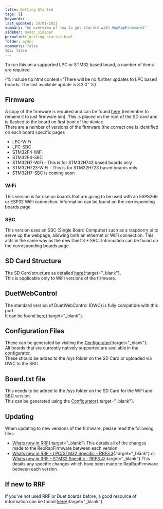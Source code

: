 ```yaml
---
title: Getting Started
tags: []
keywords: 
last_updated: 28/01/2023
summary: "An overview of how to get started with RepRapFirmware3"
sidebar: mydoc_sidebar
permalink: getting_started.html
folder: mydoc
comments: false
toc: false
---
```


To run this on a supported LPC or STM32 based board, a number of items are required.

{% include tip.html content="There will be no further updates to LPC based boards. The last available update is 3.3.0" %}

## Firmware

A copy of the firmware is required and can be found [here](https://github.com/gloomyandy/RepRapFirmware/releases) (remember to rename it to just firmware.bin). This is placed on the root of the SD card and is flashed to the board on first boot of the device.  
There are a number of versions of the firmware (the correct one is identified on each board specific page):  

* LPC-WiFi
* LPC-SBC
* STM32F4-WiFi
* STM32F4-SBC
* STM32H7-WiFi - This is for STM32H743 based boards only
* STM32H723-WiFi - This is for STM32H723 based boards only
* STM32H7-SBC is coming soon

### WiFi

This version is for use on boards that are going to be used with an ESP8266 or ESP32 WiFi connection. Information can be found on the corresponding boards page.  

### SBC

This version uses an SBC (Single Board Computer) such as a raspberry pi to serve up the webpage, allowing both an ethernet or WiFi connection. This acts in the same way as the new Duet 3 + SBC. Information can be found on the corresponding boards page.  

## SD Card Structure

The SD Card structure as detailed [here](https://docs.duet3d.com/en/User_manual/RepRapFirmware/SD_card){:target="_blank"}.  
This is applicable only to WiFi versions of the firmware.  

## DuetWebControl

The standard version of DuetWebControl (DWC) is fully compatible with this port.  
It can be found [here](https://github.com/Duet3D/DuetWebControl/releases){:target="_blank"}.  

## Configuration Files

These can be generated by visiting the [Configurator](https://teamgloomy.github.io/Configurator){:target="_blank"}.  
All boards that are currently natively supported are available in the configurator.  
These should be added to the /sys folder on the SD Card or uploaded via DWC to the SBC.  

## Board.txt file

This needs to be added to the /sys folder on the SD Card for the WiFi and SBC version.  
This can be generated using the [Configurator](https://teamgloomy.github.io/Configurator){:target="_blank"}.  

## Updating

When updating to new versions of the firmware, please read the following files:  

* [Whats new in RRF](https://github.com/Duet3D/RepRapFirmware/wiki/Changelog-RRF-3.x){:target="_blank"} This details all of the changes made to the RepRapFirmware between each version.  
* [Whats new in RRF - LPC/STM32 Specific - RRF3.3](https://github.com/gloomyandy/RepRapFirmware/blob/v3.3-dev/WHATS_NEW_UNIFIED.md){:target="_blank"} or [Whats new in RRF - STM32 Specific - RRF3.4](https://github.com/gloomyandy/RepRapFirmware/blob/v3.4-dev/WHATS_NEW_UNIFIED.md){:target="_blank"} This details any specific changes which have been made to RepRapFirmware between each version.  

## If new to RRF

If you've not used RRF or Duet boards before, a good resource of information can be found [here](https://docs.duet3d.com/User_manual/Overview/Adapting){:target="_blank"}.

